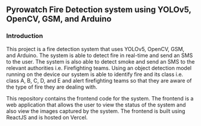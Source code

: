 ## Pyrowatch Fire Detection system using YOLOv5, OpenCV, GSM, and Arduino

### Introduction

This project is a fire detection system that uses YOLOv5, OpenCV, GSM, and Arduino. The system is able to detect fire in real-time and send an SMS to the user. The system is also able to detect smoke and send an SMS to the relevant authorities i.e. Firefighting teams. Using an object detection model running on the device our system is able to identify fire and its class i.e. class A, B, C, D, and E and alert firefighting teams so that they are aware of the type of fire they are dealing with.


This repository contains the frontend code for the system. The frontend is a web application that allows the user to view the status of the system and also view the images captured by the system. The frontend is built using ReactJS and is hosted on Vercel.


